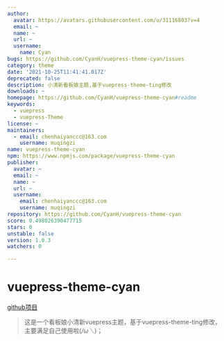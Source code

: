 ```yaml
---
author:
  avatar: https://avatars.githubusercontent.com/u/31116803?v=4
  email: ~
  name: ~
  url: ~
  username:
    name: Cyan
bugs: https://github.com/CyanH/vuepress-theme-cyan/issues
category: theme
date: '2021-10-25T11:41:41.017Z'
deprecated: false
description: 小清新看板娘主题,基于vuepress-theme-ting修改
downloads: ~
homepage: https://github.com/CyanH/vuepress-theme-cyan#readme
keywords:
  - vuepress
  - vuepress-Theme
license: ~
maintainers:
  - email: chenhaiyanccc@163.com
    username: muqingzi
name: vuepress-theme-cyan
npm: https://www.npmjs.com/package/vuepress-theme-cyan
publisher:
  avatar: ~
  email: ~
  name: ~
  url: ~
  username:
    email: chenhaiyanccc@163.com
    username: muqingzi
repository: https://github.com/CyanH/vuepress-theme-cyan
score: 0.498026390477715
stars: 0
unstable: false
version: 1.0.3
watchers: 0

---
```


# vuepress-theme-cyan
[github项目](https://github.com/CyanH/vuepress-theme-cyan)
> 这是一个看板娘小清新vuepress主题，基于vuepress-theme-ting修改，主要满足自己使用啦(*/ω＼*)；
